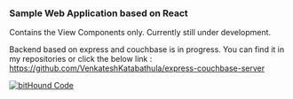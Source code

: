 <h3>Sample Web Application based on React</h3>
Contains the View Components only.
Currently still under development.

Backend based on express and couchbase is in progress. 
You can find it in my repositories or click the below link : 
<a>https://github.com/VenkateshKatabathula/express-couchbase-server</a>

[![bitHound Code](https://www.bithound.io/github/VenkateshKatabathula/react-flux-example/badges/code.svg)](https://www.bithound.io/github/VenkateshKatabathula/react-flux-example)

